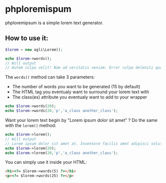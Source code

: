 # phploremispum
phploremipsum is a simple lorem text generator.
## How to use it:
```php
$lorem = new agli\Lorem();

echo $lorem->words();
// Will output
// Autem culpa velit! Nam ad veritatis veniam. Error culpa deleniti quod, optio esse cupiditate amet.
```
  
The `words()` method can take 3 parameters:  
- The number of words you want to be generated (15 by default)  
- The HTML tag you eventualy want to surround your lorem text with
- The class(es) attribute you eventualy want to add to your wrapper
```php
echo $lorem->words(20);
echo $lorem->words(20,'p','a_class another_class');
```
  
Want your lorem text begin by "Lorem ipsum dolor sit amet" ?
Do the same with the `lorem()` method:
```php
echo $lorem->lorem();
// Will output
// Lorem ipsum dolor sit amet at. Inventore facilis amet adipisci soluta ea? Nisi nulla mollitia.
echo $lorem->lorem(20);
echo $lorem->lorem(20,'p','a_class another_class');
```
  
You can simply use it inside your HTML:
```html
<h1><?= $lorem->words(5) ?></h1>
<p><?= $lorem->words(25) ?></p>
```
